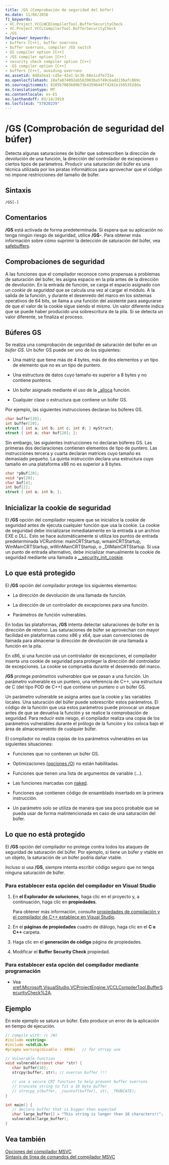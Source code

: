 ```yaml
---
title: /GS (Comprobación de seguridad del búfer)
ms.date: 11/04/2016
f1_keywords:
- VC.Project.VCCLWCECompilerTool.BufferSecurityCheck
- VC.Project.VCCLCompilerTool.BufferSecurityCheck
- /GS
helpviewer_keywords:
- buffers [C++], buffer overruns
- buffer overruns, compiler /GS switch
- GS compiler option [C++]
- /GS compiler option [C++]
- security check compiler option [C++]
- -GS compiler option [C++]
- buffers [C++], avoiding overruns
ms.assetid: 8d8a5ea1-cd5e-42e1-bc36-66e1cd7e731e
ms.openlocfilehash: 10afa874092eb563903ba5f49c6add136afc869c
ms.sourcegitcommit: 8105b7003b89b73b4359644ff4281e1595352dda
ms.translationtype: MT
ms.contentlocale: es-ES
ms.lasthandoff: 03/14/2019
ms.locfileid: "57820239"
---
```

# <a name="gs-buffer-security-check"></a>/GS (Comprobación de seguridad del búfer)

Detecta algunas saturaciones de búfer que sobrescriben la dirección de devolución de una función, la dirección del controlador de excepciones o ciertos tipos de parámetros. Producir una saturación del búfer es una técnica utilizada por los piratas informáticos para aprovechar que el código no impone restricciones del tamaño de búfer.

## <a name="syntax"></a>Sintaxis

```
/GS[-]
```

## <a name="remarks"></a>Comentarios

**/GS** está activada de forma predeterminada. Si espera que su aplicación no tenga ningún riesgo de seguridad, utilice **/GS-**. Para obtener más información sobre cómo suprimir la detección de saturación del búfer, vea [safebuffers](../../cpp/safebuffers.md).

## <a name="security-checks"></a>Comprobaciones de seguridad

A las funciones que el compilador reconoce como propensas a problemas de saturación del búfer, les asigna espacio en la pila antes de la dirección de devolución. En la entrada de función, se carga el espacio asignado con un *cookie de seguridad* que se calcula una vez al cargar el módulo. A la salida de la función, y durante el desenredo del marco en los sistemas operativos de 64 bits, se llama a una función del asistente para asegurarse de que el valor de la cookie sigue siendo el mismo. Un valor diferente indica que se puede haber producido una sobrescritura de la pila. Si se detecta un valor diferente, se finaliza el proceso.

## <a name="gs-buffers"></a>Búferes GS

Se realiza una comprobación de seguridad de saturación del búfer en un *búfer GS*. Un búfer GS puede ser uno de los siguientes:

- Una matriz que tiene más de 4 bytes, más de dos elementos y un tipo de elemento que no es un tipo de puntero.

- Una estructura de datos cuyo tamaño es superior a 8 bytes y no contiene punteros.

- Un búfer asignado mediante el uso de la [_alloca](../../c-runtime-library/reference/alloca.md) función.

- Cualquier clase o estructura que contiene un búfer GS.

Por ejemplo, las siguientes instrucciones declaran los búferes GS.

```cpp
char buffer[20];
int buffer[20];
struct { int a; int b; int c; int d; } myStruct;
struct { int a; char buf[20]; };
```

Sin embargo, las siguientes instrucciones no declaran búferes GS. Las primeras dos declaraciones contienen elementos de tipo de puntero. Las instrucciones tercera y cuarta declaran matrices cuyo tamaño es demasiado pequeño. La quinta instrucción declara una estructura cuyo tamaño en una plataforma x86 no es superior a 8 bytes.

```cpp
char *pBuf[20];
void *pv[20];
char buf[4];
int buf[2];
struct { int a; int b; };
```

## <a name="initialize-the-security-cookie"></a>Inicializar la cookie de seguridad

El **/GS** opción del compilador requiere que se inicialice la cookie de seguridad antes de ejecuta cualquier función que usa la cookie. La cookie de seguridad debe inicializarse inmediatamente en la entrada a un archivo EXE o DLL. Esto se hace automáticamente si utiliza los puntos de entrada predeterminada VCRuntime: mainCRTStartup, wmainCRTStartup, WinMainCRTStartup, wWinMainCRTStartup, o _DllMainCRTStartup. Si usa un punto de entrada alternativo, debe inicializar manualmente la cookie de seguridad mediante una llamada a [__security_init_cookie](../../c-runtime-library/reference/security-init-cookie.md).

## <a name="what-is-protected"></a>Lo que está protegido

El **/GS** opción del compilador protege los siguientes elementos:

- La dirección de devolución de una llamada de función.

- La dirección de un controlador de excepciones para una función.

- Parámetros de función vulnerables.

En todas las plataformas, **/GS** intenta detectar saturaciones de búfer en la dirección de retorno. Las saturaciones de búfer se aprovechan con mayor facilidad en plataformas como x86 y x64, que usan convenciones de llamada para almacenar la dirección de devolución de una llamada a función en la pila.

En x86, si una función usa un controlador de excepciones, el compilador inserta una cookie de seguridad para proteger la dirección del controlador de excepciones. La cookie se comprueba durante el desenredo del marco.

**/GS** protege *parámetros vulnerables* que se pasan a una función. Un parámetro vulnerable es un puntero, una referencia de C++, una estructura de C (del tipo POD de C++) que contiene un puntero o un búfer GS.

Un parámetro vulnerable se asigna antes que la cookie y las variables locales. Una saturación del búfer puede sobrescribir estos parámetros. El código de la función que usa estos parámetros puede provocar un ataque antes de que se devuelva la función y se realice la comprobación de seguridad. Para reducir este riesgo, el compilador realiza una copia de los parámetros vulnerables durante el prólogo de la función y los coloca bajo el área de almacenamiento de cualquier búfer.

El compilador no realiza copias de los parámetros vulnerables en las siguientes situaciones:

- Funciones que no contienen un búfer GS.

- Optimizaciones ([opciones /O](o-options-optimize-code.md)) no están habilitadas.

- Funciones que tienen una lista de argumentos de variable (...).

- Las funciones marcadas con [naked](../../cpp/naked-cpp.md).

- Funciones que contienen código de ensamblado insertado en la primera instrucción.

- Un parámetro solo se utiliza de manera que sea poco probable que se pueda usar de forma malintencionada en caso de una saturación del búfer.

## <a name="what-is-not-protected"></a>Lo que no está protegido

El **/GS** opción del compilador no protege contra todos los ataques de seguridad de saturación del búfer. Por ejemplo, si tiene un búfer y vtable en un objeto, la saturación de un búfer podría dañar vtable.

Incluso si usa **/GS**, siempre intenta escribir código seguro que no tenga ninguna saturación de búfer.

### <a name="to-set-this-compiler-option-in-visual-studio"></a>Para establecer esta opción del compilador en Visual Studio

1. En **el Explorador de soluciones**, haga clic en el proyecto y, a continuación, haga clic en **propiedades**.

   Para obtener más información, consulte [propiedades de compilación y el compilador de C++ establece en Visual Studio](../working-with-project-properties.md).

1. En el **páginas de propiedades** cuadro de diálogo, haga clic en el **C o C++** carpeta.

1. Haga clic en el **generación de código** página de propiedades.

1. Modificar el **Buffer Security Check** propiedad.

### <a name="to-set-this-compiler-option-programmatically"></a>Para establecer esta opción del compilador mediante programación

- Vea <xref:Microsoft.VisualStudio.VCProjectEngine.VCCLCompilerTool.BufferSecurityCheck%2A>.

## <a name="example"></a>Ejemplo

En este ejemplo se satura un búfer. Esto produce un error de la aplicación en tiempo de ejecución.

```C
// compile with: /c /W1
#include <cstring>
#include <stdlib.h>
#pragma warning(disable : 4996)   // for strcpy use

// Vulnerable function
void vulnerable(const char *str) {
   char buffer[10];
   strcpy(buffer, str); // overrun buffer !!!

   // use a secure CRT function to help prevent buffer overruns
   // truncate string to fit a 10 byte buffer
   // strncpy_s(buffer, _countof(buffer), str, _TRUNCATE);
}

int main() {
   // declare buffer that is bigger than expected
   char large_buffer[] = "This string is longer than 10 characters!!";
   vulnerable(large_buffer);
}
```

## <a name="see-also"></a>Vea también

[Opciones del compilador MSVC](compiler-options.md)<br/>
[Sintaxis de línea de comandos del compilador MSVC](compiler-command-line-syntax.md)
